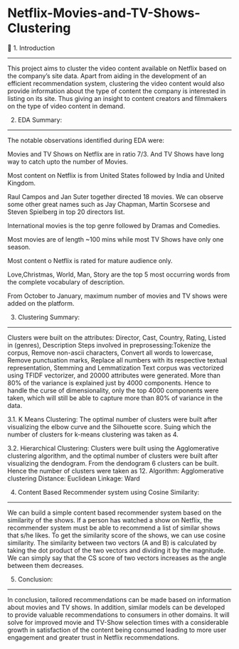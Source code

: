 # Netflix-Movies-and-TV-Shows-Clustering

📖 1. Introduction

-----------------------
This project aims to cluster the video content available on Netflix based on the company’s site data. Apart from aiding in the development of an efficient recommendation system, clustering the video content would also provide information about the type of content the company is interested in listing on its site. Thus giving an insight to content creators and filmmakers on the type of video content in demand.

2. EDA Summary:
------------------
The notable observations identified during EDA were:

Movies and TV Shows on Netflix are in ratio 7/3. And TV Shows have long way to catch upto the number of Movies.

Most content on Netflix is from United States followed by India and United Kingdom.

Raul Campos and Jan Suter together directed 18 movies. We can observe some other great names such as Jay Chapman, Martin Scorsese and Steven Spielberg in top 20 directors list.

International movies is the top genre followed by Dramas and Comedies.

Most movies are of length ~100 mins while most TV Shows have only one season.

Most content o Netflix is rated for mature audience only.

Love,Christmas, World, Man, Story are the top 5 most occurring words from the complete vocabulary of description.

From October to January, maximum number of movies and TV shows were added on the platform.

3. Clustering Summary:
-------------------------
Clusters were built on the attributes: Director, Cast, Country, Rating, Listed in (genres), Description Steps involved in preprosessing:Tokenize the corpus, Remove non-ascii characters, Convert all words to lowercase, Remove punctuation marks, Replace all numbers with its respective textual representation, Stemming and Lemmatization Text corpus was vectorized using TFIDF vectorizer, and 20000 attributes were generated. More than 80% of the variance is explained just by 4000 components. Hence to handle the curse of dimensionality, only the top 4000 components were taken, which will still be able to capture more than 80% of variance in the data.

3.1. K Means Clustering: The optimal number of clusters were built after visualizing the elbow curve and the Silhouette score. Suing which the number of clusters for k-means clustering was taken as 4.

3.2. Hierarchical Clustering: Clusters were built using the Agglomerative clustering algorithm, and the optimal number of clusters were built after visualizing the     dendogram. From the dendogram 6 clusters can be built. Hence the number of clusters were taken as 12. Algorithm: Agglomerative clustering Distance: Euclidean Linkage: Ward
    
    
4. Content Based Recommender system using Cosine Similarity:
--------------------------------------------------------------
We can build a simple content based recommender system based on the similarity of the shows. If a person has watched a show on Netflix, the recommender system must be able to recommend a list of similar shows that s/he likes. To get the similarity score of the shows, we can use cosine similarity. The similarity between two vectors (A and B) is calculated by taking the dot product of the two vectors and dividing it by the magnitude. We can simply say that the CS score of two vectors increases as the angle between them decreases.

5. Conclusion:
----------------
In conclusion, tailored recommendations can be made based on information about movies and TV shows. In addition, similar models can be developed to provide valuable recommendations to consumers in other domains. It will solve for improved movie and TV-Show selection times with a considerable growth in satisfaction of the content being consumed leading to more user engagement and greater trust in Netflix recommendations.
